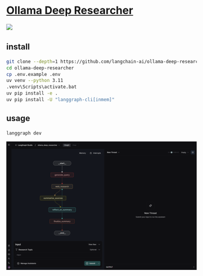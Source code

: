 # [Ollama Deep Researcher](https://github.com/langchain-ai/ollama-deep-researcher)

![](https://img.shields.io/github/license/langchain-ai/ollama-deep-researcher)

## install

```sh
git clone --depth=1 https://github.com/langchain-ai/ollama-deep-researcher
cd ollama-deep-researcher
cp .env.example .env
uv venv --python 3.11
.venv\Scripts\activate.bat
uv pip install -e .
uv pip install -U "langgraph-cli[inmem]"
```

## usage

```sh
langgraph dev
```

![ollama_deep_researcher](/_image/optWeb/ollama_deep_researcher.png)

